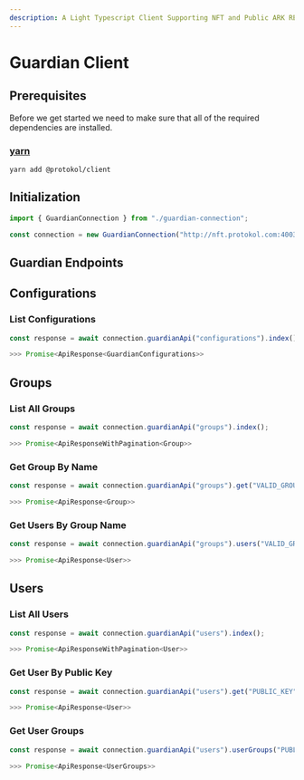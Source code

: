 ```yaml
---
description: A Light Typescript Client Supporting NFT and Public ARK REST API
---
```


# Guardian Client

## Prerequisites <a id="prerequisites"></a>

Before we get started we need to make sure that all of the required dependencies are installed.

### [yarn](https://classic.yarnpkg.com/lang/en/)

```text
yarn add @protokol/client
```

## Initialization

```typescript
import { GuardianConnection } from "./guardian-connection";

const connection = new GuardianConnection("http://nft.protokol.com:4003/api");
```

## Guardian Endpoints

## Configurations

### List Configurations

```typescript
const response = await connection.guardianApi("configurations").index();

>>> Promise<ApiResponse<GuardianConfigurations>>
```

## Groups

### List All Groups

```typescript
const response = await connection.guardianApi("groups").index();

>>> Promise<ApiResponseWithPagination<Group>>
```

### Get Group By Name

```typescript
const response = await connection.guardianApi("groups").get("VALID_GROUP_NAME");

>>> Promise<ApiResponse<Group>>
```

### Get Users By Group Name

```typescript
const response = await connection.guardianApi("groups").users("VALID_GROUP_NAME");

>>> Promise<ApiResponse<User>>
```

## Users

### List All Users

```typescript
const response = await connection.guardianApi("users").index();

>>> Promise<ApiResponseWithPagination<User>>
```

### Get User By Public Key

```typescript
const response = await connection.guardianApi("users").get("PUBLIC_KEY");

>>> Promise<ApiResponse<User>>
```

### Get User Groups 

```typescript
const response = await connection.guardianApi("users").userGroups("PUBLIC_KEY");

>>> Promise<ApiResponse<UserGroups>>
```







